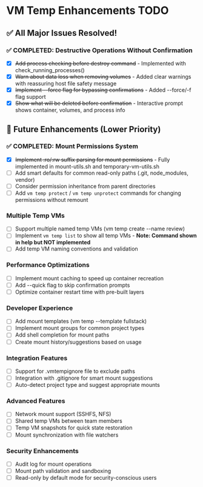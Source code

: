 # VM Temp Enhancements TODO

## ✅ All Major Issues Resolved!

### ✅ COMPLETED: Destructive Operations Without Confirmation  
- [x] ~~Add process checking before destroy command~~ - Implemented with check_running_processes()
- [x] ~~Warn about data loss when removing volumes~~ - Added clear warnings with reassuring host file safety message  
- [x] ~~Implement --force flag for bypassing confirmations~~ - Added --force/-f flag support
- [x] ~~Show what will be deleted before confirmation~~ - Interactive prompt shows container, volumes, and process info

## 🔧 Future Enhancements (Lower Priority)

### ✅ COMPLETED: Mount Permissions System
- [x] ~~Implement :ro/:rw suffix parsing for mount permissions~~ - Fully implemented in mount-utils.sh and temporary-vm-utils.sh
- [ ] Add smart defaults for common read-only paths (.git, node_modules, vendor)
- [ ] Consider permission inheritance from parent directories
- [ ] Add `vm temp protect` / `vm temp unprotect` commands for changing permissions without remount

### Multiple Temp VMs
- [ ] Support multiple named temp VMs (vm temp create --name review)
- [ ] Implement `vm temp list` to show all temp VMs - **Note: Command shown in help but NOT implemented**
- [ ] Add temp VM naming conventions and validation

### Performance Optimizations
- [ ] Implement mount caching to speed up container recreation
- [ ] Add --quick flag to skip confirmation prompts
- [ ] Optimize container restart time with pre-built layers

### Developer Experience
- [ ] Add mount templates (vm temp --template fullstack)
- [ ] Implement mount groups for common project types
- [ ] Add shell completion for mount paths
- [ ] Create mount history/suggestions based on usage

### Integration Features
- [ ] Support for .vmtempignore file to exclude paths
- [ ] Integration with .gitignore for smart mount suggestions
- [ ] Auto-detect project type and suggest appropriate mounts

### Advanced Features
- [ ] Network mount support (SSHFS, NFS)
- [ ] Shared temp VMs between team members
- [ ] Temp VM snapshots for quick state restoration
- [ ] Mount synchronization with file watchers

### Security Enhancements
- [ ] Audit log for mount operations
- [ ] Mount path validation and sandboxing
- [ ] Read-only by default mode for security-conscious users